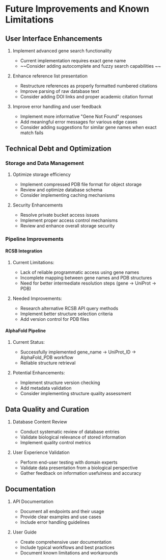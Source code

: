 # Future Improvements and Known Limitations

## User Interface Enhancements
1. Implement advanced gene search functionality
   - Current implementation requires exact gene name
   - ~~Consider adding autocomplete and fuzzy search capabilities ~~
   
2. Enhance reference list presentation
   - Restructure references as properly formatted numbered citations
   - Improve parsing of raw database text
   - Consider adding DOI links and proper academic citation format

3. Improve error handling and user feedback
   - Implement more informative "Gene Not Found" responses
   - Add meaningful error messages for various edge cases
   - Consider adding suggestions for similar gene names when exact match fails

## Technical Debt and Optimization

### Storage and Data Management
1. Optimize storage efficiency
   - Implement compressed PDB file format for object storage
   - Review and optimize database schema
   - Consider implementing caching mechanisms

2. Security Enhancements
   - Resolve private bucket access issues
   - Implement proper access control mechanisms
   - Review and enhance overall storage security

### Pipeline Improvements

#### RCSB Integration
1. Current Limitations:
   - Lack of reliable programmatic access using gene names
   - Incomplete mapping between gene names and PDB structures
   - Need for better intermediate resolution steps (gene → UniProt → PDB)

2. Needed Improvements:
   - Research alternative RCSB API query methods
   - Implement better structure selection criteria
   - Add version control for PDB files

#### AlphaFold Pipeline
1. Current Status:
   - Successfully implemented gene_name → UniProt_ID → AlphaFold_PDB workflow
   - Reliable structure retrieval

2. Potential Enhancements:
   - Implement structure version checking
   - Add metadata validation
   - Consider implementing structure quality assessment

## Data Quality and Curation
1. Database Content Review
   - Conduct systematic review of database entries
   - Validate biological relevance of stored information
   - Implement quality control metrics

2. User Experience Validation
   - Perform end-user testing with domain experts
   - Validate data presentation from a biological perspective
   - Gather feedback on information usefulness and accuracy

## Documentation
1. API Documentation
   - Document all endpoints and their usage
   - Provide clear examples and use cases
   - Include error handling guidelines

2. User Guide
   - Create comprehensive user documentation
   - Include typical workflows and best practices
   - Document known limitations and workarounds
